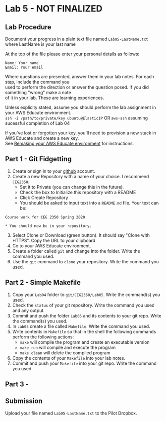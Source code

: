 # Lab 5 - NOT FINALIZED

## Lab Procedure
Document your progress in a plain text file named `Lab05-LastName.txt`  
where LastName is your last name

At the top of the file please enter your personal details as follows:
```
Name: Your name
Email: Your email

```

Where questions are presented, answer them in your lab notes.  For each step, include the command you  
used to perform the direction or answer the question posed.  If you did something "wrong" make a note  
of it in your lab.  These are learning experiences.

Unless explicity stated, assume you should perform the lab assignment in your AWS Educate environment.  
`ssh -i /path/to/private/key ubuntu@ElasticIP`  OR `aws-ssh` assuming sucessful completion of Lab 04

If you've lost or forgotten your key, you'll need to provision a new stack in AWS Educate and create a new key.  
See [Remaking your AWS Educate environment](../../..) for instructions.

## Part 1 - Git Fidgetting
1. Create or sign in to your [github](https://github.com/) account.
2. Create a new Repository with a name of your choice.  I recommend `CEG2350`. 
    * Set it to Private (you can change this in the future).  
    * Check the box to Initialize this repository  with a README
    * Click Create Repository
    * You should be asked to input text into a `README.md` file.  Your text can be:
```
Course work for CEG 2350 Spring 2020
```
    * You should now be in your repository.
3. Select Clone or Download (green button).  It should say "Clone with HTTPS".  Copy the URL to your clipboard
4. Go to your AWS Educate environment.
5. Create a folder called `git` and change into the folder.  Write the command you used.
6. Use the `git` command to `clone` your repository.  Write the command you used.

## Part 2 - Simple Makefile
1. Copy your `Lab04` folder to `git/CEG2350/Lab05`.  Write the command(s) you used.
2. Check the `status` of your git repository.  Write the command you used and any output.
3. Commit and push the folder `Lab05` and its contents to your git repo.  Write the command(s) you used.
4. In `Lab05` create a file called `Makefile`.  Write the command you used.
5. Write contents in `Makefile` so that in the shell the following commands perform the following actions:
    * `make` will compile the program and create an executable version
    * `make run` will compile and execute the program
    * `make clean` will delete the compiled program
6. Copy the contents of your `Makefile` into your lab notes.
7. Commit and push your `Makefile` into your git repo.  Write the command you used.

## Part 3 - 

## Submission
Upload your file named `Lab05-LastName.txt` to the Pilot Dropbox.